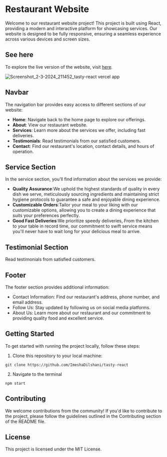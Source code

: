 # Restaurant Website

Welcome to our restaurant website project! This project is built using React, providing a modern and interactive platform for showcasing services. Our website is designed to be fully responsive, ensuring a seamless experience across various devices and screen sizes.

## See here

To explore the live version of the website, visit [here](https://tasty-react.vercel.app/).

![Screenshot_2-3-2024_211452_tasty-react vercel app](https://github.com/ImeshaDilshani/tasty-react/assets/93858302/cce47142-9e9a-42cb-85ac-3703c70e5a38)

## Navbar
The navigation bar provides easy access to different sections of our website:

- **Home**: Navigate back to the home page to explore our offerings.
- **About**: View our restaurant website.
- **Services**: Learn more about the services we offer, including fast deliveries.
- **Testimonials**: Read testimonials from our satisfied customers.
- **Contact**: Find our restaurant's location, contact details, and hours of operation.

## Service Section
In the service section, you'll find information about the services we provide:

- **Quality Assurance**:We uphold the highest standards of quality in every dish we serve, meticulously sourcing ingredients and maintaining strict hygiene protocols to guarantee a safe and enjoyable dining experience.
- **Customizable Orders**:Tailor your meal to your liking with our customizable options, allowing you to create a dining experience that suits your preferences perfectly.
- **Good Fast Deliveries**:We prioritize speedy deliveries, From the kitchen to your table in record time, our commitment to swift service means you'll never have to wait long for your delicious meal to arrive.

## Testimonial Section

Read testimonials from satisfied customers.

## Footer
The footer section provides additional information:

- Contact Information: Find our restaurant's address, phone number, and email address.
- Follow Us: Stay updated by following us on social media platforms.
- About Us: Learn more about our restaurant and our commitment to providing quality food and excellent service.
  
## Getting Started

To get started with running the project locally, follow these steps:

1. Clone this repository to your local machine:
```
git clone https://github.com/ImeshaDilshani/tasty-react
```
2. Navigate to the terminal
```
npm start
```
## Contributing
We welcome contributions from the community! If you'd like to contribute to the project, please follow the guidelines outlined in the Contributing section of the README file.

## License
This project is licensed under the MIT License.

